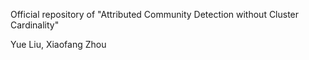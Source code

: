 

Official repository of "Attributed Community Detection without Cluster Cardinality"

Yue Liu, Xiaofang Zhou